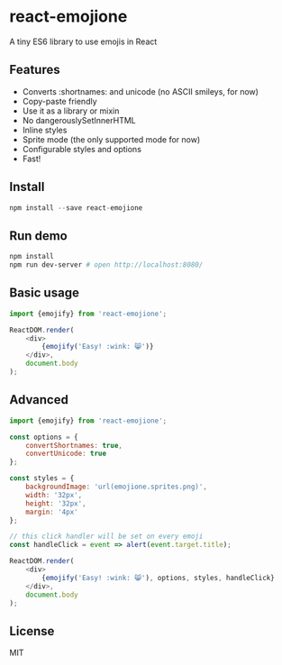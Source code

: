 # react-emojione

A tiny ES6 library to use emojis in React

## Features

- Converts :shortnames: and unicode (no ASCII smileys, for now)
- Copy-paste friendly
- Use it as a library or mixin
- No dangerouslySetInnerHTML
- Inline styles
- Sprite mode (the only supported mode for now)
- Configurable styles and options
- Fast!

## Install

```javascript
npm install --save react-emojione
```

## Run demo

```bash
npm install
npm run dev-server # open http://localhost:8080/
```

## Basic usage

```javascript
import {emojify} from 'react-emojione';

ReactDOM.render(
    <div>
        {emojify('Easy! :wink: 😸')}
    </div>,
    document.body
);
```

## Advanced

```javascript
import {emojify} from 'react-emojione';

const options = {
    convertShortnames: true,
    convertUnicode: true
};

const styles = {
    backgroundImage: 'url(emojione.sprites.png)',
    width: '32px',
    height: '32px',
    margin: '4px'
};

// this click handler will be set on every emoji
const handleClick = event => alert(event.target.title);

ReactDOM.render(
    <div>
        {emojify('Easy! :wink: 😸'), options, styles, handleClick}
    </div>,
    document.body
);
```

## License

MIT

